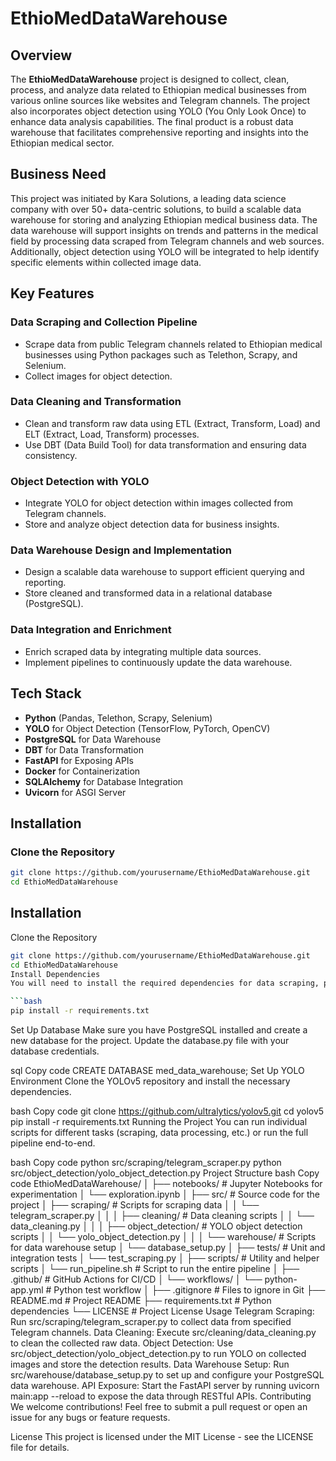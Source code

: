 # EthioMedDataWarehouse

## Overview
The **EthioMedDataWarehouse** project is designed to collect, clean, process, and analyze data related to Ethiopian medical businesses from various online sources like websites and Telegram channels. The project also incorporates object detection using YOLO (You Only Look Once) to enhance data analysis capabilities. The final product is a robust data warehouse that facilitates comprehensive reporting and insights into the Ethiopian medical sector.

## Business Need
This project was initiated by Kara Solutions, a leading data science company with over 50+ data-centric solutions, to build a scalable data warehouse for storing and analyzing Ethiopian medical business data. The data warehouse will support insights on trends and patterns in the medical field by processing data scraped from Telegram channels and web sources. Additionally, object detection using YOLO will be integrated to help identify specific elements within collected image data.

## Key Features

### Data Scraping and Collection Pipeline
- Scrape data from public Telegram channels related to Ethiopian medical businesses using Python packages such as Telethon, Scrapy, and Selenium.
- Collect images for object detection.

### Data Cleaning and Transformation
- Clean and transform raw data using ETL (Extract, Transform, Load) and ELT (Extract, Load, Transform) processes.
- Use DBT (Data Build Tool) for data transformation and ensuring data consistency.

### Object Detection with YOLO
- Integrate YOLO for object detection within images collected from Telegram channels.
- Store and analyze object detection data for business insights.

### Data Warehouse Design and Implementation
- Design a scalable data warehouse to support efficient querying and reporting.
- Store cleaned and transformed data in a relational database (PostgreSQL).

### Data Integration and Enrichment
- Enrich scraped data by integrating multiple data sources.
- Implement pipelines to continuously update the data warehouse.

## Tech Stack
- **Python** (Pandas, Telethon, Scrapy, Selenium)
- **YOLO** for Object Detection (TensorFlow, PyTorch, OpenCV)
- **PostgreSQL** for Data Warehouse
- **DBT** for Data Transformation
- **FastAPI** for Exposing APIs
- **Docker** for Containerization
- **SQLAlchemy** for Database Integration
- **Uvicorn** for ASGI Server

## Installation

### Clone the Repository
```bash
git clone https://github.com/yourusername/EthioMedDataWarehouse.git
cd EthioMedDataWarehouse
```
## Installation
Clone the Repository
```bash
git clone https://github.com/yourusername/EthioMedDataWarehouse.git
cd EthioMedDataWarehouse
Install Dependencies
You will need to install the required dependencies for data scraping, processing, and object detection.

```bash
pip install -r requirements.txt
```
Set Up Database
Make sure you have PostgreSQL installed and create a new database for the project. Update the database.py file with your database credentials.

sql
Copy code
CREATE DATABASE med_data_warehouse;
Set Up YOLO Environment
Clone the YOLOv5 repository and install the necessary dependencies.

bash
Copy code
git clone https://github.com/ultralytics/yolov5.git
cd yolov5
pip install -r requirements.txt
Running the Project
You can run individual scripts for different tasks (scraping, data processing, etc.) or run the full pipeline end-to-end.

bash
Copy code
python src/scraping/telegram_scraper.py
python src/object_detection/yolo_object_detection.py
Project Structure
bash
Copy code
EthioMedDataWarehouse/
│
├── notebooks/                    # Jupyter Notebooks for experimentation
│   └── exploration.ipynb
│
├── src/                          # Source code for the project
│   ├── scraping/                 # Scripts for scraping data
│   │   └── telegram_scraper.py
│   │
│   ├── cleaning/                 # Data cleaning scripts
│   │   └── data_cleaning.py
│   │
│   ├── object_detection/         # YOLO object detection scripts
│   │   └── yolo_object_detection.py
│   │
│   └── warehouse/                # Scripts for data warehouse setup
│       └── database_setup.py
│
├── tests/                        # Unit and integration tests
│   └── test_scraping.py
│
├── scripts/                      # Utility and helper scripts
│   └── run_pipeline.sh           # Script to run the entire pipeline
│
├── .github/                      # GitHub Actions for CI/CD
│   └── workflows/
│       └── python-app.yml        # Python test workflow
│
├── .gitignore                    # Files to ignore in Git
├── README.md                     # Project README
├── requirements.txt              # Python dependencies
└── LICENSE                       # Project License
Usage
Telegram Scraping: Run src/scraping/telegram_scraper.py to collect data from specified Telegram channels.
Data Cleaning: Execute src/cleaning/data_cleaning.py to clean the collected raw data.
Object Detection: Use src/object_detection/yolo_object_detection.py to run YOLO on collected images and store the detection results.
Data Warehouse Setup: Run src/warehouse/database_setup.py to set up and configure your PostgreSQL data warehouse.
API Exposure: Start the FastAPI server by running uvicorn main:app --reload to expose the data through RESTful APIs.
Contributing
We welcome contributions! Feel free to submit a pull request or open an issue for any bugs or feature requests.

License
This project is licensed under the MIT License - see the LICENSE file for details.
